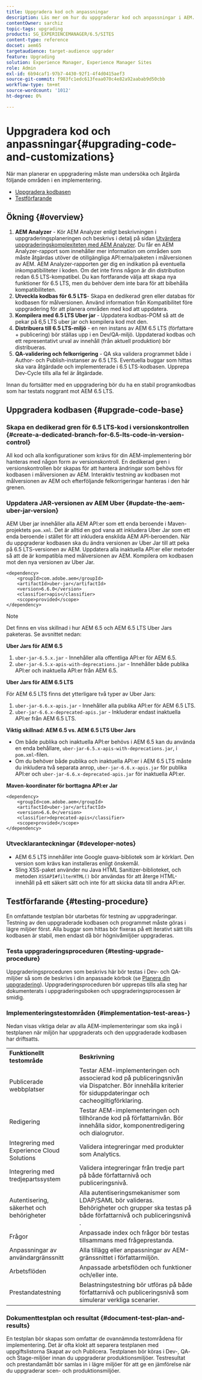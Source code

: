 ```yaml
---
title: Uppgradera kod och anpassningar
description: Läs mer om hur du uppgraderar kod och anpassningar i AEM.
contentOwner: sarchiz
topic-tags: upgrading
products: SG_EXPERIENCEMANAGER/6.5/SITES
content-type: reference
docset: aem65
targetaudience: target-audience upgrader
feature: Upgrading
solution: Experience Manager, Experience Manager Sites
role: Admin
exl-id: 6b94caf1-97b7-4430-92f1-4f4d0415aef3
source-git-commit: f983fc1edc613feaa070c4e82a92aabab9d50cbb
workflow-type: tm+mt
source-wordcount: '1012'
ht-degree: 0%

---
```


# Uppgradera kod och anpassningar{#upgrading-code-and-customizations}

När man planerar en uppgradering måste man undersöka och åtgärda följande områden i en implementering.

* [Uppgradera kodbasen](#upgrade-code-base)
* [Testförfarande](#testing-procedure)

## Ökning {#overview}

1. **AEM Analyzer** - Kör AEM Analyzer enligt beskrivningen i uppgraderingsplaneringen och beskrivs i detalj på sidan [Utvärdera uppgraderingskomplexiteten med AEM Analyzer](/help/sites-deploying/aem-analyzer.md). Du får en AEM Analyzer-rapport som innehåller mer information om områden som måste åtgärdas utöver de otillgängliga API:erna/paketen i målversionen av AEM. AEM Analyzer-rapporten ger dig en indikation på eventuella inkompatibiliteter i koden. Om det inte finns någon är din distribution redan 6.5 LTS-kompatibel. Du kan fortfarande välja att skapa nya funktioner för 6.5 LTS, men du behöver dem inte bara för att bibehålla kompatibiliteten.
1. **Utveckla kodbas för 6.5 LTS**- Skapa en dedikerad gren eller databas för kodbasen för målversionen. Använd information från Kompatibilitet före uppgradering för att planera områden med kod att uppdatera.
1. **Kompilera med 6.5 LTS Uber jar** - Uppdatera kodbas-POM så att de pekar på 6,5 LTS uber jar och kompilera kod mot den.
1. **Distribuera till 6.5 LTS-miljö** - en ren instans av AEM 6.5 LTS (författare + publicering) bör ställas upp i en Dev/QA-miljö. Uppdaterad kodbas och ett representativt urval av innehåll (från aktuell produktion) bör distribueras.
1. **QA-validering och felkorrigering** - QA ska validera programmet både i Author- och Publish-instanser av 6.5 LTS. Eventuella buggar som hittas ska vara åtgärdade och implementerade i 6.5 LTS-kodbasen. Upprepa Dev-Cycle tills alla fel är åtgärdade.

Innan du fortsätter med en uppgradering bör du ha en stabil programkodbas som har testats noggrant mot AEM 6.5 LTS.

## Uppgradera kodbasen {#upgrade-code-base}

### Skapa en dedikerad gren för 6.5 LTS-kod i versionskontrollen {#create-a-dedicated-branch-for-6.5-lts-code-in-version-control}

All kod och alla konfigurationer som krävs för din AEM-implementering bör hanteras med någon form av versionskontroll. En dedikerad gren i versionskontrollen bör skapas för att hantera ändringar som behövs för kodbasen i målversionen av AEM. Interaktiv testning av kodbasen mot målversionen av AEM och efterföljande felkorrigeringar hanteras i den här grenen.

### Uppdatera JAR-versionen av AEM Uber {#update-the-aem-uber-jar-version}

AEM Uber jar innehåller alla AEM API:er som ett enda beroende i Maven-projektets `pom.xml`. Det är alltid en god vana att inkludera Uber Jar som ett enda beroende i stället för att inkludera enskilda AEM API-beroenden. När du uppgraderar kodbasen ska du ändra versionen av Uber Jar till att peka på 6.5 LTS-versionen av AEM. Uppdatera alla inaktuella API:er eller metoder så att de är kompatibla med målversionen av AEM. Kompilera om kodbasen mot den nya versionen av Uber Jar.

```
<dependency>
    <groupId>com.adobe.aem</groupId>
    <artifactId>uber-jar</artifactId>
    <version>6.6.0</version>
    <classifier>apis</classifier>
    <scope>provided</scope>
</dependency>
```

>[!NOTE]
>
>Det finns en viss skillnad i hur AEM 6.5 och AEM 6.5 LTS Uber Jars paketeras. Se avsnittet nedan:

**Uber Jars för AEM 6.5**

1. `uber-jar-6.5.x.jar` - Innehåller alla offentliga API:er för AEM 6.5.
1. `uber-jar-6.5.x-apis-with-deprecations.jar` - Innehåller både publika API:er och inaktuella API:er från AEM 6.5.

**Uber Jars för AEM 6.5 LTS**

För AEM 6.5 LTS finns det ytterligare två typer av Uber Jars:

1. `uber-jar-6.6.x-apis.jar` - Innehåller alla publika API:er för AEM 6.5 LTS.
1. `uber-jar-6.6.x-deprecated-apis.jar` - Inkluderar endast inaktuella API:er från AEM 6.5 LTS.

**Viktig skillnad: AEM 6.5 vs. AEM 6.5 LTS Uber Jars**

* Om både publika och inaktuella API:er behövs i AEM 6.5 kan du använda en enda behållare, `uber-jar-6.5.x-apis-with-deprecations.jar`, i `pom.xml`-filen.
* Om du behöver både publika och inaktuella API:er i AEM 6.5 LTS måste du inkludera två separata anrop, `uber-jar-6.6.x-apis.jar` för publika API:er och `uber-jar-6.6.x-deprecated-apis.jar` för inaktuella API:er.

**Maven-koordinater för borttagna API:er Jar**

```
<dependency>
    <groupId>com.adobe.aem</groupId>
    <artifactId>uber-jar</artifactId>
    <version>6.6.0</version>
    <classifier>deprecated-apis</classifier>
    <scope>provided</scope>
</dependency>
```

### Utvecklaranteckningar {#developer-notes}

* AEM 6.5 LTS innehåller inte Google guava-bibliotek som är körklart. Den version som krävs kan installeras enligt önskemål.
* Sling XSS-paket använder nu Java HTML Sanitizer-biblioteket, och metoden `XSSAPI#filterHTML()` bör användas för att återge HTML-innehåll på ett säkert sätt och inte för att skicka data till andra API:er.

## Testförfarande {#testing-procedure}

En omfattande testplan bör utarbetas för testning av uppgraderingar. Testning av den uppgraderade kodbasen och programmet måste göras i lägre miljöer först. Alla buggar som hittas bör fixeras på ett iterativt sätt tills kodbasen är stabil, men endast då bör högnivåmiljöer uppgraderas.

### Testa uppgraderingsproceduren {#testing-upgrade-procedure}

Uppgraderingsproceduren som beskrivs här bör testas i Dev- och QA-miljöer så som de beskrivs i din anpassade körbok (se [Planera din uppgradering](/help/sites-deploying/upgrade-planning.md)). Uppgraderingsproceduren bör upprepas tills alla steg har dokumenterats i uppgraderingsboken och uppgraderingsprocessen är smidig.

### Implementeringstestområden  {#implementation-test-areas-}

Nedan visas viktiga delar av alla AEM-implementeringar som ska ingå i testplanen när miljön har uppgraderats och den uppgraderade kodbasen har driftsatts.

<table>
 <tbody>
  <tr>
   <td><strong>Funktionellt testområde</strong></td>
   <td><strong>Beskrivning</strong></td>
  </tr>
  <tr>
   <td>Publicerade webbplatser</td>
   <td>Testar AEM-implementeringen och associerad kod på publiceringsnivån <br /> via Dispatcher. Bör innehålla kriterier för siduppdateringar och <br /> cacheogiltigförklaring.</td>
  </tr>
  <tr>
   <td>Redigering</td>
   <td>Testar AEM-implementeringen och tillhörande kod på författarnivån. Bör innehålla sidor, komponentredigering och dialogrutor.</td>
  </tr>
  <tr>
   <td>Integrering med Experience Cloud Solutions</td>
   <td>Validera integreringar med produkter som Analytics.</td>
  </tr>
  <tr>
   <td>Integrering med tredjepartssystem</td>
   <td>Validera integreringar från tredje part på både författarnivå och publiceringsnivå.</td>
  </tr>
  <tr>
   <td>Autentisering, säkerhet och behörigheter</td>
   <td>Alla autentiseringsmekanismer som LDAP/SAML bör valideras.<br /> Behörigheter och grupper ska testas på både författarnivå och publiceringsnivå <br />.</td>
  </tr>
  <tr>
   <td>Frågor</td>
   <td>Anpassade index och frågor bör testas tillsammans med frågeprestanda.</td>
  </tr>
  <tr>
   <td>Anpassningar av användargränssnitt</td>
   <td>Alla tillägg eller anpassningar av AEM-gränssnittet i författarmiljön.</td>
  </tr>
  <tr>
   <td>Arbetsflöden</td>
   <td>Anpassade arbetsflöden och funktioner och/eller inte.</td>
  </tr>
  <tr>
   <td>Prestandatestning</td>
   <td>Belastningstestning bör utföras på både författarnivå och publiceringsnivå som simulerar verkliga scenarier.</td>
  </tr>
 </tbody>
</table>

### Dokumenttestplan och resultat {#document-test-plan-and-results}

En testplan bör skapas som omfattar de ovannämnda testområdena för implementering. Det är ofta klokt att separera testplanen med uppgiftslistorna Skapat av och Publicera. Testplanen bör köras i Dev-, QA- och Stage-miljöer innan du uppgraderar produktionsmiljöer. Testresultat och prestandamått bör samlas in i lägre miljöer för att ge en jämförelse när du uppgraderar scen- och produktionsmiljöer.
